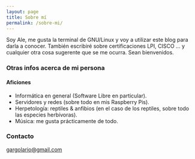 ```yaml
---
layout: page
title: Sobre mí
permalink: /sobre-mi/
---
```


Soy Ale, me gusta la terminal de GNU/Linux y voy a utilizar este blog para darla a conocer. También escribiré sobre certificaciones LPI, CISCO ... y cualquier otra cosa sugerente que se me ocurra. Sean bienvenidos.

### Otras infos acerca de mi persona

#### Aficiones
* Informática en general (Software Libre en particular).
* Servidores y redes (sobre todo en mis Raspberry Pis).
* Herpetología: reptiles & anfibios (en el caso de los reptiles, sobre todo las especies herbívoras).
* Música: me gusta prácticamente de todo.

### Contacto

[gargolario@gmail.com](mailto:gargolario@gmail.com)
